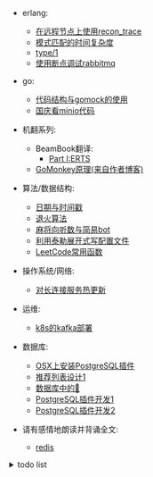   - erlang:
      - [在远程节点上使用recon_trace](docs/erlang/recon_trace.md)
      - [模式匹配的时间复杂度](docs/erlang/match_spec.md)
      - [type/1](docs/erlang/type.md)
      - [使用断点调试rabbitmq](docs/erlang/使用断点调试rabbitmq.md)
      
  - go:
      - [代码结构与gomock的使用](docs/go/gomock.md)
      - [国庆看minio代码](docs/go/minio.md)
  - 机翻系列:
      - BeamBook翻译:
          - [Part I:ERTS](docs/erlang/beambook/ERTS_1.md)
      - [GoMonkey原理(来自作者博客)](docs/doc/gomonkey.md)
  - 算法/数据结构:
      - [日期与时间戳](docs/algorithm/timestamp.md)
      - [退火算法](docs/algorithm/sa.md)
      - [麻将向听数与简易bot](docs/mahjong/向听数.md)
      - [利用泰勒展开式写配置文件](docs/algorithm/taylor.md)
      - [LeetCode常用函数](codes/leetcode_utils.py)
  - 操作系统/网络:
      - [对长连接服务热更新](docs/os/hot_update_with_socket.md)
  - 运维:
      - [k8s的kafka部署](codes/kafka.yml)
  - 数据库:
      - [OSX上安装PostgreSQL插件](docs/database/postgresql_plugin.md)
      - [推荐列表设计1](docs/database/tiplist1.md)
      - [数据库中的🌲](docs/database/tree.md)
      - [PostgreSQL插件开发1](docs/database/pg_plugin_1.md)
      - [PostgreSQL插件开发2](docs/database/pg_plugin_2.md)
  - 请有感情地朗读并背诵全文:
      - [redis](docs/八股文/redis.md)
      
      

<details>
<summary>todo list</summary>

- [R🌲](docs/data_structure/rtree.md)
- [制作一个cheat engine]()
- [switch游戏加速器]()
- [PostgreSQL插件开发1.1](docs/database/pg_plugin_1.1.md)
- [crit bit tree-未完成](docs/data_structure/crit_bit_tree.md)
- [推荐列表设计2-未完成](docs/database/tiplist2.md)
- [PostgreSQL插件开发0-未完成](docs/database/pg_plugin_0.md) 
- [PostgreSQL插件开发3-未完成](docs/database/pg_plugin_3.md) 
- [PostgreSQL插件开发4-未完成](docs/database/pg_plugin_4.md) 
- [PostgreSQL插件开发5-未完成](docs/database/pg_plugin_5.md) 
- [PostgreSQL插件开发6-未完成](docs/database/pg_plugin_6.md)
</details>


